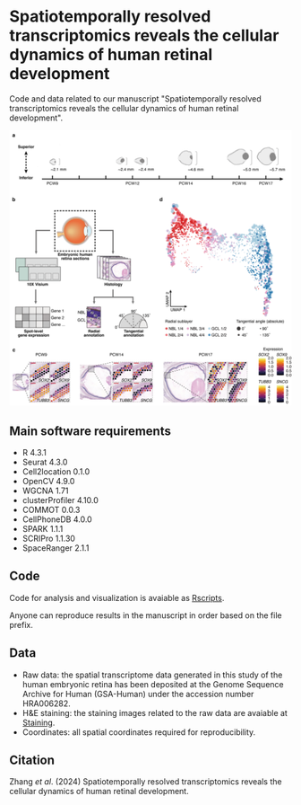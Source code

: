 # Spatiotemporally resolved transcriptomics reveals the cellular dynamics of human retinal development
Code and data related to our manuscript "Spatiotemporally resolved transcriptomics reveals the cellular dynamics of human retinal development".

![Figure 1 - Overview](overview.png)

## Main software requirements
* R 4.3.1
* Seurat 4.3.0
* Cell2location 0.1.0
* OpenCV 4.9.0
* WGCNA 1.71
* clusterProfiler 4.10.0
* COMMOT 0.0.3
* CellPhoneDB 4.0.0
* SPARK 1.1.1
* SCRIPro 1.1.30
* SpaceRanger 2.1.1

## Code
Code for analysis and visualization is avaiable as [Rscripts](Rscripts).

Anyone can reproduce results in the manuscript in order based on the file prefix.

## Data
* Raw data: the spatial transcriptome data generated in this study of the human embryonic retina has been deposited at the Genome Sequence Archive for Human (GSA-Human) under the accession number HRA006282.
* H&E staining: the staining images related to the raw data are avaiable at [Staining](Staining).
* Coordinates: all spatial coordinates required for reproducibility.

## Citation
Zhang *et al*. (2024) Spatiotemporally resolved transcriptomics reveals the cellular dynamics of human retinal development.

